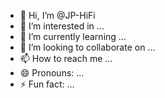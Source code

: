 - 👋 Hi, I’m @JP-HiFi
- 👀 I’m interested in ...
- 🌱 I’m currently learning ...
- 💞️ I’m looking to collaborate on ...
- 📫 How to reach me ...
- 😄 Pronouns: ...
- ⚡ Fun fact: ...

<!---
JP-HiFi/JP-HiFi is a ✨ special ✨ repository because its `README.md` (this file) appears on your GitHub profile.
You can click the Preview link to take a look at your changes.
--->
